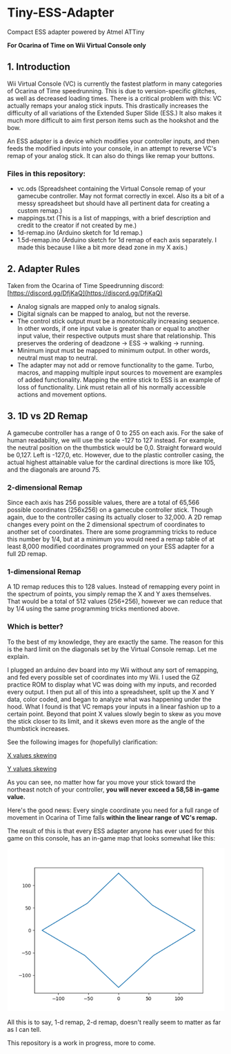 # Tiny-ESS-Adapter
Compact ESS adapter powered by Atmel ATTiny

**For Ocarina of Time on Wii Virtual Console only**

## 1. Introduction
Wii Virtual Console (VC) is currently the fastest platform in many categories of Ocarina of Time speedrunning. This is due to version-specific glitches, as well as decreased loading times. There is a critical problem with this: VC actually remaps your analog stick inputs. This drastically increases the difficulty of all variations of the Extended Super Slide (ESS.) It also makes it much more difficult to aim first person items such as the hookshot and the bow.

An ESS adapter is a device which modifies your controller inputs, and then feeds the modified inputs into your console, in an attempt to reverse VC's remap of your analog stick. It can also do things like remap your buttons.

### Files in this repository:
* vc.ods (Spreadsheet containing the Virtual Console remap of your gamecube controller. May not format correctly in excel. Also its a bit of a messy spreadsheet but should have all pertinent data for creating a custom remap.)
* mappings.txt (This is a list of mappings, with a brief description and credit to the creator if not created by me.)
* 1d-remap.ino (Arduino sketch for 1d remap.)
* 1.5d-remap.ino (Arduino sketch for 1d remap of each axis separately. I made this because I like a bit more dead zone in my X axis.)

## 2. Adapter Rules
Taken from the Ocarina of Time Speedrunning discord: [https://discord.gg/DfjKaQ](https://discord.gg/DfjKaQ)
* Analog signals are mapped only to analog signals.
* Digital signals can be mapped to analog, but not the reverse. 
* The control stick output must be a monotonically increasing sequence. In other words, if one input value is greater than or equal to another input value, their respective outputs must share that relationship. This preserves the ordering of deadzone → ESS → walking → running.
* Minimum input must be mapped to minimum output. In other words, neutral must map to neutral.
* The adapter may not add or remove functionality to the game. Turbo, macros, and mapping multiple input sources to movement are examples of added functionality. Mapping the entire stick to ESS is an example of loss of functionality.  Link must retain all of his normally accessible actions and movement options.

## 3. 1D vs 2D Remap
A gamecube controller has a range of 0 to 255 on each axis. For the sake of human readability, we will use the scale -127 to 127 instead. For example, the neutral position on the thumbstick would be 0,0. Straight forward would be 0,127. Left is -127,0, etc.
However, due to the plastic controller casing, the actual highest attainable value for the cardinal directions is more like 105, and the diagonals are around 75.
### 2-dimensional Remap
Since each axis has 256 possible values, there are a total of 65,566 possible coordinates (256x256) on a gamecube controller stick. Though again, due to the controller casing its actually closer to 32,000. A 2D remap changes every point on the 2 dimensional spectrum of coordinates to another set of coordinates. There are some programming tricks to reduce this number by 1/4, but at a minimum you would need a remap table of at least 8,000 modified coordinates programmed on your ESS adapter for a full 2D remap.
### 1-dimensional Remap
A 1D remap reduces this to 128 values. Instead of remapping every point in the spectrum of points, you simply remap the X and Y axes themselves. That would be a total of 512 values (256+256), however we can reduce that by 1/4 using the same programming tricks mentioned above.
### Which is better?
To the best of my knowledge, they are exactly the same. The reason for this is the hard limit on the diagonals set by the Virtual Console remap. Let me explain.

I plugged an arduino dev board into my Wii without any sort of remapping, and fed every possible set of coordinates into my Wii. I used the GZ practice ROM to display what VC was doing with my inputs, and recorded every output. I then put all of this into a spreadsheet, split up the X and Y data, color coded, and began to analyze what was happening under the hood. What I found is that VC remaps your inputs in a linear fashion up to a certain point. Beyond that point X values slowly begin to skew as you move the stick closer to its limit, and it skews even more as the angle of the thumbstick increases.

See the following images for (hopefully) clarification:

[X values skewing](./images/x_skew.png)

[Y values skewing](./images/y_skew.png)

As you can see, no matter how far you move your stick toward the northeast notch of your controller, **you will never exceed a 58,58 in-game value.**

Here's the good news: Every single coordinate you need for a full range of movement in Ocarina of Time falls **within the linear range of VC's remap.**

The result of this is that every ESS adapter anyone has ever used for this game on this console, has an in-game map that looks somewhat like this:

![VC remap](./images/diamond.png)

All this is to say, 1-d remap, 2-d remap, doesn't really seem to matter as far as I can tell.

This repository is a work in progress, more to come.

